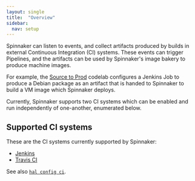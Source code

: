 ```yaml
---
layout: single
title:  "Overview"
sidebar:
  nav: setup
---
```


Spinnaker can listen to events, and collect artifacts produced by builds in
external Continuous Integration (CI) systems. These events can trigger
Pipelines, and the artifacts can be used by Spinnaker's image bakery to produce
machine images. 

For example, the [Source to
Prod](/guides/tutorials/codelabs/gce-source-to-prod/) codelab configures a
Jenkins Job to produce a Debian package as an artifact that is handed to
Spinnaker to build a VM image which Spinnaker deploys.

Currently, Spinnaker supports two CI systems which can be enabled and run
independently of one-another, enumerated below.

## Supported CI systems

These are the CI systems currently supported by Spinnaker:

* [Jenkins](/setup/ci/jenkins/)
* [Travis CI](/setup/ci/travis/)

See also [`hal config ci`](/reference/halyard/commands/#hal-config-ci).

